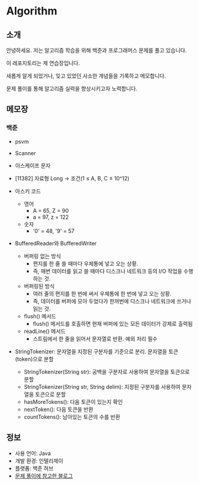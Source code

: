 # Algorithm

## 소개

안녕하세요. 저는 알고리즘 학습을 위해 백준과 프로그래머스 문제를 풀고 있습니다. 

이 레포지토리는 제 연습장입니다.

새롭게 알게 되었거나, 잊고 있었던 사소한 개념들을 기록하고 메모합니다.

문제 풀이를 통해 알고리즘 실력을 향상시키고자 노력합니다.


## 메모장
### 백준
* psvm
* Scanner
* 이스케이프 문자
* [11382] 자료형 Long -> 조건(1 ≤ A, B, C ≤ 10^12)

* 아스키 코드
     * 영어
          * A = 65, Z = 90
          * a = 97, z = 122
     * 숫자
          * '0' = 48, '9' = 57
      

* BufferedReader와 BufferedWriter
    * 버퍼링 없는 방식
        * 편지를 한 줄 쓸 때마다 우체통에 넣고 오는 상황.
        * 즉, 매번 데이터를 읽고 쓸 때마다 디스크나 네트워크 등의 I/O 작업을 수행하는 것.
    * 버퍼링된 방식
        * 여러 줄의 편지를 한 번에 써서 우체통에 한 번에 넣고 오는 상황.
        * 즉, 데이터를 버퍼에 모아 두었다가 한꺼번에 디스크나 네트워크에 쓰거나 읽는 것.
    *  flush() 메서드
        *  flush() 메서드를 호출하면 현재 버퍼에 있는 모든 데이터가 강제로 출력됨
    * readLine() 메서드
        * 스트림에서 한 줄을 읽어서 문자열로 반환. 예외 처리 필수

* StringTokenizer: 문자열을 지정된 구분자를 기준으로 분리. 문자열을 토큰(token)으로 분할
    * StringTokenizer(String str): 공백을 구분자로 사용하여 문자열을 토큰으로 분할
    * StringTokenizer(String str, String delim): 지정된 구분자를 사용하여 문자열을 토큰으로 분할
    * hasMoreTokens(): 다음 토큰이 있는지 확인
    * nextToken(): 다음 토큰을 반환
    * countTokens(): 남아있는 토큰의 수를 반환

## 정보
* 사용 언어: Java
* 개발 환경: 인텔리제이
* 플랫폼: 백준 허브
* [문제 풀이에 참고한 블로그](https://st-lab.tistory.com/category/JAVA%20-%20%EB%B0%B1%EC%A4%80%20%5BBAEK%20JOON%5D)

